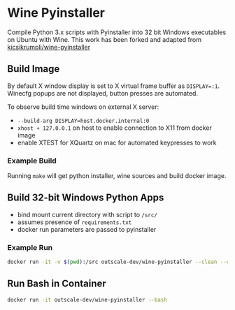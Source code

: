# Wine Pyinstaller

Compile Python 3.x scripts with Pyinstaller into 32 bit Windows executables on Ubuntu with Wine.
This work has been forked and adapted from [kicsikrumpli/wine-pyinstaller](https://github.com/kicsikrumpli/wine-pyinstaller)

## Build Image

By default X window display is set to X virtual frame buffer as `DISPLAY=:1`. Winecfg popups are not displayed, button presses are automated.

To observe build time windows on external X server:

- `--build-arg DISPLAY=host.docker.internal:0`
- `xhost + 127.0.0.1` on host to enable connection to X11 from docker image
- enable XTEST for XQuartz on mac for automated keypresses to work

### Example Build

Running `make` will get python installer, wine sources and build docker image.

## Build 32-bit Windows Python Apps

- bind mount current directory with script to `/src/`
- assumes presence of `requirements.txt`
- docker run parameters are passed to pyinstaller

### Example Run

````bash
docker run -it -v $(pwd):/src outscale-dev/wine-pyinstaller --clean --onefile my_python_script.py
````

## Run Bash in Container

````bash
docker run -it outscale-dev/wine-pyinstaller --bash
````
